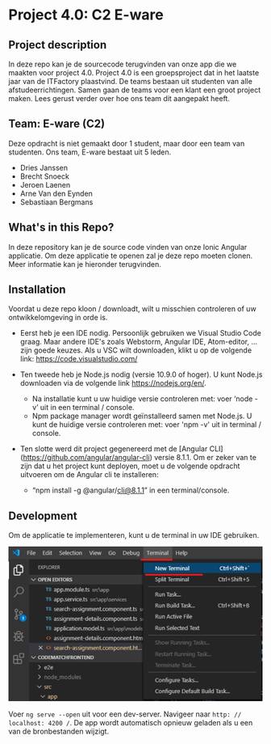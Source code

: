 # Project 4.0: C2 E-ware

## Project description

In deze repo kan je de sourcecode terugvinden van onze app die we maakten voor project 4.0. Project 4.0 is een groepsproject dat in het laatste jaar van de ITFactory plaastvind. De teams bestaan uit studenten van alle afstudeerrichtingen. Samen gaan de teams voor een klant een groot project maken. Lees gerust verder over hoe ons team dit aangepakt heeft.

## Team: E-ware (C2)

Deze opdracht is niet gemaakt door 1 student, maar door een team van studenten. Ons team, E-ware bestaat uit 5 leden.
  * Dries Janssen
  * Brecht Snoeck
  * Jeroen Laenen
  * Arne Van den Eynden
  * Sebastiaan Bergmans

## What's in this Repo?

In deze repository kan je de source code vinden van onze Ionic Angular applicatie. Om deze applicatie te openen zal je deze repo moeten clonen. Meer informatie kan je hieronder terugvinden.

## Installation

Voordat u deze repo kloon / downloadt, wilt u misschien controleren of uw ontwikkelomgeving in orde is.

* Eerst heb je een IDE nodig. Persoonlijk gebruiken we Visual Studio Code graag. Maar andere IDE's zoals Webstorm, Angular IDE, Atom-editor, ... zijn goede keuzes. Als u VSC wilt downloaden, klikt u op de volgende link: https://code.visualstudio.com/

* Ten tweede heb je Node.js nodig (versie 10.9.0 of hoger). U kunt Node.js downloaden via de volgende link https://nodejs.org/en/. 
  * Na installatie kunt u uw huidige versie controleren met: voer ‘node -v’ uit in een terminal / console. 
  * Npm package manager wordt geïnstalleerd samen met Node.js. U kunt de huidige versie controleren met: voer 'npm -v' uit in terminal / console.

* Ten slotte werd dit project gegenereerd met de [Angular CLI] (https://github.com/angular/angular-cli) versie 8.1.1. Om er zeker van te zijn dat u het project kunt deployen, moet u de volgende opdracht uitvoeren om de Angular cli te installeren:

  * “npm install -g @angular/cli@8.1.1” in een terminal/console.

## Development

Om de applicatie te implementeren, kunt u de terminal in uw IDE gebruiken.

 <img alt="Launcher profile" src="img/terminal.png">
 
Voer `ng serve --open` uit voor een dev-server. Navigeer naar `http: // localhost: 4200 /`. De app wordt automatisch opnieuw geladen als u een van de bronbestanden wijzigt.
